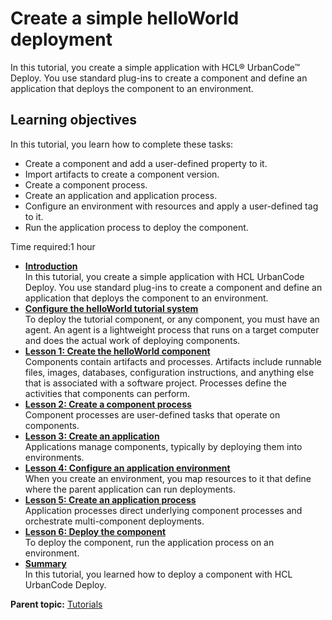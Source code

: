 # Create a simple helloWorld deployment

In this tutorial, you create a simple application with HCL® UrbanCode™ Deploy. You use standard plug-ins to create a component and define an application that deploys the component to an environment.

## Learning objectives

In this tutorial, you learn how to complete these tasks:

-   Create a component and add a user-defined property to it.
-   Import artifacts to create a component version.
-   Create a component process.
-   Create an application and application process.
-   Configure an environment with resources and apply a user-defined tag to it.
-   Run the application process to deploy the component.

Time required:1 hour

-   **[Introduction](../../com.ibm.udeploy.tutorial.doc/topics/quickstart_intro.md)**  
In this tutorial, you create a simple application with HCL UrbanCode Deploy. You use standard plug-ins to create a component and define an application that deploys the component to an environment.
-   **[Configure the helloWorld tutorial system](../../com.ibm.udeploy.tutorial.doc/topics/quickstart_configure.md)**  
To deploy the tutorial component, or any component, you must have an agent. An agent is a lightweight process that runs on a target computer and does the actual work of deploying components.
-   **[Lesson 1: Create the helloWorld component](../../com.ibm.udeploy.tutorial.doc/topics/quickstart_createComponent.md)**  
Components contain artifacts and processes. Artifacts include runnable files, images, databases, configuration instructions, and anything else that is associated with a software project. Processes define the activities that components can perform.
-   **[Lesson 2: Create a component process](../../com.ibm.udeploy.tutorial.doc/topics/quickstart_createCompProcess.md)**  
Component processes are user-defined tasks that operate on components.
-   **[Lesson 3: Create an application](../../com.ibm.udeploy.tutorial.doc/topics/quickstart_application.md)**  
Applications manage components, typically by deploying them into environments.
-   **[Lesson 4: Configure an application environment](../../com.ibm.udeploy.tutorial.doc/topics/quickstart_app_environment.md)**  
When you create an environment, you map resources to it that define where the parent application can run deployments.
-   **[Lesson 5: Create an application process](../../com.ibm.udeploy.tutorial.doc/topics/quickstart_app_process.md)**  
Application processes direct underlying component processes and orchestrate multi-component deployments.
-   **[Lesson 6: Deploy the component](../../com.ibm.udeploy.tutorial.doc/topics/quickstart_run_app.md)**  
To deploy the component, run the application process on an environment.
-   **[Summary](../../com.ibm.udeploy.tutorial.doc/topics/quickstart_summary.md)**  
In this tutorial, you learned how to deploy a component with HCL UrbanCode Deploy.

**Parent topic:** [Tutorials](../../com.ibm.udeploy.doc/topics/c_node_tutorials.md)

